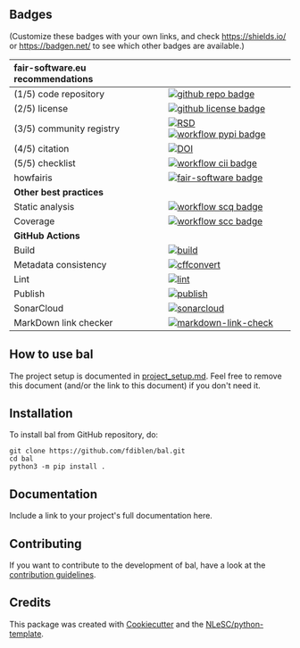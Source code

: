 ## Badges

(Customize these badges with your own links, and check https://shields.io/ or https://badgen.net/ to see which other badges are available.)

| fair-software.eu recommendations | |
| :-- | :--  |
| (1/5) code repository              | [![github repo badge](https://img.shields.io/badge/github-repo-000.svg?logo=github&labelColor=gray&color=blue)](https://github.com/fdiblen/bal) |
| (2/5) license                      | [![github license badge](https://img.shields.io/github/license/fdiblen/bal)](https://github.com/fdiblen/bal) |
| (3/5) community registry           | [![RSD](https://img.shields.io/badge/rsd-bal-00a3e3.svg)](https://www.research-software.nl/software/bal) [![workflow pypi badge](https://img.shields.io/pypi/v/bal.svg?colorB=blue)](https://pypi.python.org/project/bal/) |
| (4/5) citation                     | [![DOI](https://zenodo.org/badge/DOI/<replace-with-created-DOI>.svg)](https://doi.org/<replace-with-created-DOI>) |
| (5/5) checklist                    | [![workflow cii badge](https://bestpractices.coreinfrastructure.org/projects/<replace-with-created-project-identifier>/badge)](https://bestpractices.coreinfrastructure.org/projects/<replace-with-created-project-identifier>) |
| howfairis                            | [![fair-software badge](https://img.shields.io/badge/fair--software.eu-%E2%97%8F%20%20%E2%97%8F%20%20%E2%97%8F%20%20%E2%97%8F%20%20%E2%97%8B-yellow)](https://fair-software.eu) |
| **Other best practices**           | &nbsp; |
| Static analysis              | [![workflow scq badge](https://sonarcloud.io/api/project_badges/measure?project=fdiblen_bal&metric=alert_status)](https://sonarcloud.io/dashboard?id=fdiblen_bal) |
| Coverage              | [![workflow scc badge](https://sonarcloud.io/api/project_badges/measure?project=fdiblen_bal&metric=coverage)](https://sonarcloud.io/dashboard?id=fdiblen_bal) |
| **GitHub Actions**                 | &nbsp; |
| Build                              | [![build](https://github.com/fdiblen/bal/actions/workflows/build.yml/badge.svg)](https://github.com/fdiblen/bal/actions/workflows/build.yml) |
|  Metadata consistency              | [![cffconvert](https://github.com/fdiblen/bal/actions/workflows/cffconvert.yml/badge.svg)](https://github.com/fdiblen/bal/actions/workflows/cffconvert.yml) |
| Lint                               | [![lint](https://github.com/fdiblen/bal/actions/workflows/lint.yml/badge.svg)](https://github.com/fdiblen/bal/actions/workflows/lint.yml) |
| Publish                            | [![publish](https://github.com/fdiblen/bal/actions/workflows/publish.yml/badge.svg)](https://github.com/fdiblen/bal/actions/workflows/publish.yml) |
| SonarCloud                         | [![sonarcloud](https://github.com/fdiblen/bal/actions/workflows/sonarcloud.yml/badge.svg)](https://github.com/fdiblen/bal/actions/workflows/sonarcloud.yml) |
| MarkDown link checker              | [![markdown-link-check](https://github.com/fdiblen/bal/actions/workflows/markdown-link-check.yml/badge.svg)](https://github.com/fdiblen/bal/actions/workflows/markdown-link-check.yml) |

## How to use bal



The project setup is documented in [project_setup.md](project_setup.md). Feel free to remove this document (and/or the link to this document) if you don't need it.

## Installation

To install bal from GitHub repository, do:

```console
git clone https://github.com/fdiblen/bal.git
cd bal
python3 -m pip install .
```

## Documentation

Include a link to your project's full documentation here.

## Contributing

If you want to contribute to the development of bal,
have a look at the [contribution guidelines](CONTRIBUTING.md).

## Credits

This package was created with [Cookiecutter](https://github.com/audreyr/cookiecutter) and the [NLeSC/python-template](https://github.com/NLeSC/python-template).
